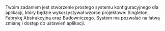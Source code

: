 Twoim zadaniem jest stworzenie prostego systemu konfiguracyjnego dla aplikacji, który będzie wykorzystywał wzorce
projektowe: Singleton, Fabrykę Abstrakcyjną oraz Budowniczego. System ma pozwalać na łatwą zmianę i dostęp do
ustawień aplikacji.
